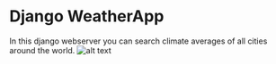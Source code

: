 # Django WeatherApp
In this django webserver you can search climate averages of all cities around the world. 
![alt text](https://raw.githubusercontent.com/sedaliSedalian/-django_weatherapp/master/image/test.png)

